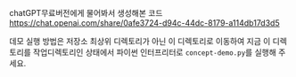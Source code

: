 chatGPT무료버전에게 물어봐서 생성해본 코드
https://chat.openai.com/share/0afe3724-d94c-44dc-8179-a114db17d3d5

데모 실행 방법은 저장소 최상위 디렉토리가 아닌 이 디렉토리로 이동하여 지금 이 디렉토리를 작업디렉토리인 상태에서 파이썬 인터프리터로 `concept-demo.py`를 실행해 주세요.
